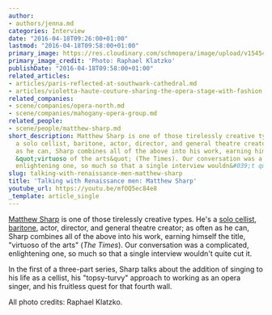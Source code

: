 ```yaml
---
author:
- authors/jenna.md
categories: Interview
date: "2016-04-18T09:26:00+01:00"
lastmod: "2016-04-18T09:58:00+01:00"
primary_image: https://res.cloudinary.com/schmopera/image/upload/v1545409169/media/webhook-uploads/1460968768248/2016-04-18---Matthew-Sharp.jpg.jpg
primary_image_credit: 'Photo: Raphael Klatzko'
publishDate: "2016-04-18T09:58:00+01:00"
related_articles:
- articles/paris-reflected-at-southwark-cathedral.md
- articles/violetta-haute-couture-sharing-the-opera-stage-with-fashion.md
related_companies:
- scene/companies/opera-north.md
- scene/companies/mahogany-opera-group.md
related_people:
- scene/people/matthew-sharp.md
short_description: Matthew Sharp is one of those tirelessly creative types. He&#039;s
  a solo cellist, baritone, actor, director, and general theatre creator; as often
  as he can, Sharp combines all of the above into his work, earning himself the title,
  &quot;virtuoso of the arts&quot; (The Times). Our conversation was a complicated,
  enlightening one, so much so that a single interview wouldn&#039;t quite cut it.
slug: talking-with-renaissance-men-matthew-sharp
title: 'Talking with Renaissance men: Matthew Sharp'
youtube_url: https://youtu.be/mfOQ5ec84e8
_template: article_single
---
```


[Matthew Sharp](/scene/people/matthew-sharp/) is one of those tirelessly creative types. He's a [solo cellist](http://www.matthewsharp.net/cellist.html), [baritone](http://www.matthewsharp.net/bass-baritone.html), actor, director, and general theatre creator; as often as he can, Sharp combines all of the above into his work, earning himself the title, "virtuoso of the arts" (*The Times*). Our conversation was a complicated, enlightening one, so much so that a single interview wouldn't quite cut it. 

In the first of a three-part series, Sharp talks about the addition of singing to his life as a cellist, his "topsy-turvy" approach to working as an opera singer, and his fruitless quest for that fourth wall.

All photo credits: Raphael Klatzko.
